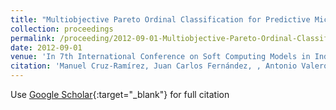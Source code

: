 ```yaml
---
title: "Multiobjective Pareto Ordinal Classification for Predictive Microbiology"
collection: proceedings
permalink: /proceeding/2012-09-01-Multiobjective-Pareto-Ordinal-Classification-for-Predictive-Microbiology
date: 2012-09-01
venue: 'In 7th International Conference on Soft Computing Models in Industrial and Environmental Applications (SOCO&apos;12)'
citation: 'Manuel Cruz-Ramírez, Juan Carlos Fernández, , Antonio Valero, **Pedro Antonio Gutiérrez, **, César Hervás-Martínez, &quot;Multiobjective Pareto Ordinal Classification for Predictive Microbiology.&quot; In 7th International Conference on Soft Computing Models in Industrial and Environmental Applications (SOCO&amp;apos;12), Advances in Intelligent Systems and Computing, Vol. 188, 2012, Ostrava, Czech Republic, pp.153-162.'
---
```

Use [Google Scholar](https://scholar.google.com/scholar?q=Multiobjective+Pareto+Ordinal+Classification+for+Predictive+Microbiology){:target="_blank"} for full citation